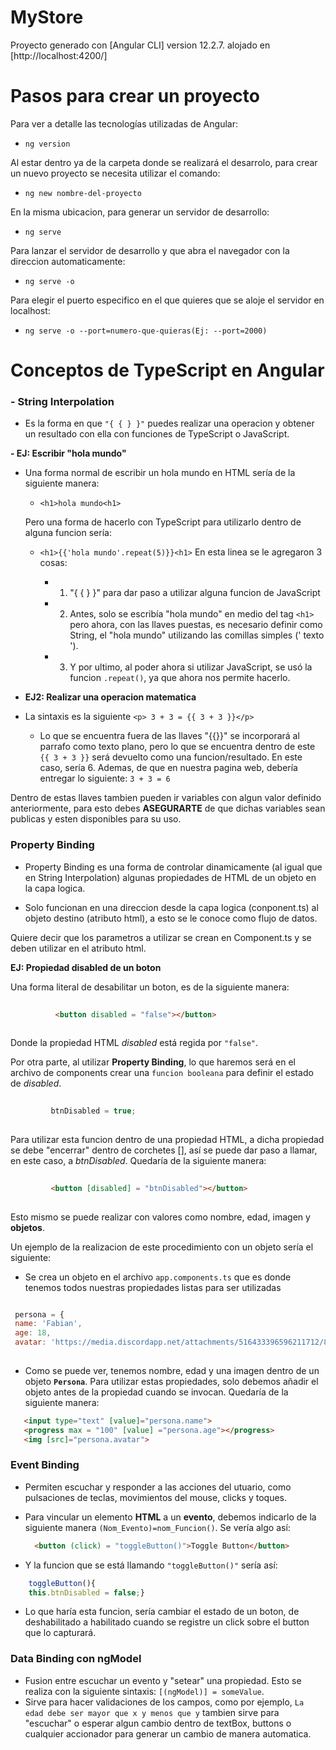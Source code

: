 # MyStore

Proyecto generado con [Angular CLI] version 12.2.7. alojado en [http://localhost:4200/]


# Pasos para crear un proyecto
Para ver a detalle las tecnologías utilizadas de Angular:
- ``ng version``

Al estar dentro ya de la carpeta donde se realizará el desarrolo, para crear un nuevo proyecto se necesita utilizar el comando:    
- ``ng new nombre-del-proyecto``

En la misma ubicacion, para generar un servidor de desarrollo:
- ``ng serve``

Para lanzar el servidor de desarrollo y que abra el navegador con la direccion automaticamente:
- ``ng serve -o``

Para elegir el puerto especifico en el que quieres que se aloje el servidor en localhost:
- ``ng serve -o --port=numero-que-quieras(Ej: --port=2000)``


# Conceptos de TypeScript en Angular

### - String Interpolation
- Es la forma en que ``"{ { } }"`` puedes realizar una operacion y obtener un resultado con ella con funciones de TypeScript o JavaScript.

**- EJ: Escribir "hola mundo"**
- Una forma normal de escribir un hola mundo en HTML sería de la siguiente manera:
    + `<h1>hola mundo<h1>`

    Pero una forma de hacerlo con TypeScript para utilizarlo dentro de alguna funcion sería:
    + `<h1>{{'hola mundo'.repeat(5)}}<h1>`
        En esta linea se le agregaron 3 cosas:

        + 1. "{ { } }" para dar paso a utilizar alguna funcion de JavaScript
        + 2. Antes, solo se escribía "hola mundo" en medio del tag `<h1>` pero ahora, con las llaves puestas, es necesario definir como String, el "hola mundo" utilizando las comillas simples (' texto ').
        + 3. Y por ultimo, al poder ahora si utilizar JavaScript, se usó la funcion `.repeat()`, ya que ahora nos permite hacerlo. 

- **EJ2: Realizar una operacion matematica**
- La sintaxis es la siguiente `<p> 3 + 3 = {{ 3 + 3 }}</p>`
    + Lo que se encuentra fuera de las llaves "{{}}" se incorporará al parrafo como texto plano, pero lo que se encuentra dentro de este `{{ 3 + 3 }}` será devuelto como una funcion/resultado. En este caso, sería 6. Ademas, de que en nuestra pagina web, debería entregar lo siguiente: `3 + 3 = 6`

Dentro de estas llaves tambien pueden ir variables con algun valor definido anteriormente, para esto debes **ASEGURARTE** de que dichas variables sean publicas y esten disponibles para su uso.


### Property Binding

- Property Binding es una forma de controlar dinamicamente (al igual que en String Interpolation) algunas propiedades de HTML de un objeto en la capa logica.
+ Solo funcionan en una direccion desde la capa logica (conponent.ts) al objeto destino (atributo html), a esto se le conoce como flujo de datos.

Quiere decir que los parametros a utilizar se crean en Component.ts y se deben utilizar en el atributo html.

  **EJ: Propiedad disabled de un boton**
  
  Una forma literal de desabilitar un boton, es de la siguiente manera:

  ```html
        
            <button disabled = "false"></button>
        
   ```
   Donde la propiedad HTML *disabled* está regida por ``"false"``.

   Por otra parte, al utilizar **Property Binding**, lo que haremos será en el archivo de components crear una ``funcion booleana`` para definir el estado de *disabled*.

   ```JavaScript
            
            btnDisabled = true;
            
   ```
   Para utilizar esta funcion dentro de una propiedad HTML, a dicha propiedad se debe "encerrar" dentro de corchetes [], así se puede dar paso a llamar, en este caso, a *btnDisabled*. Quedaría de la siguiente manera:
    
   ```html
        
            <button [disabled] = "btnDisabled"></button>
        
   ```
   Esto mismo se puede realizar con valores como nombre, edad, imagen y **objetos**.
   
   Un ejemplo de la realizacion de este procedimiento con un objeto sería el siguiente:
   - Se crea un objeto en el archivo `app.components.ts` que es donde tenemos todos nuestras propiedades listas para ser utilizadas
   
   ```JavaScript
   
    persona = {
    name: 'Fabian',
    age: 18,
    avatar: 'https://media.discordapp.net/attachments/516433396596211712/893168319966896168/ExT9Z8kWQAEHiak.png'}
    
   ```
   - Como se puede ver, tenemos nombre, edad y una imagen dentro de un objeto **`Persona`**. Para utilizar estas propiedades, solo debemos añadir el objeto antes de la propiedad cuando se invocan. Quedaría de la siguiente manera:
   
   ```HTML
      <input type="text" [value]="persona.name">
      <progress max = "100" [value] ="persona.age"></progress>
      <img [src]="persona.avatar">
   ```

### Event Binding
- Permiten escuchar y responder a las acciones del utuario, como pulsaciones de teclas, movimientos del mouse, clicks y toques. 
+ Para vincular un elemento **HTML** a un **evento**, debemos indicarlo de la siguiente manera ``(Nom_Evento)=nom_Funcion()``. Se vería algo así:

  ```HTML
    <button (click) = "toggleButton()">Toggle Button</button>
  ```  
+ Y la funcion que se está llamando `"toggleButton()"` sería así:
```JavaScript
    toggleButton(){
    this.btnDisabled = false;}
```
+ Lo que haría esta funcion, sería cambiar el estado de un boton, de deshabilitado a habilitado cuando se registre un click sobre el button que lo capturará.

### Data Binding con ngModel
- Fusion entre escuchar un evento y "setear" una propiedad. Esto se realiza con la siguiente sintaxis: `[(ngModel)] = someValue`.
- Sirve para hacer validaciones de los campos, como por ejemplo, `La edad debe ser mayor que x y menos que y` tambien sirve para "escuchar" o esperar algun cambio dentro de textBox, buttons o cualquier accionador para generar un cambio de manera automatica.
